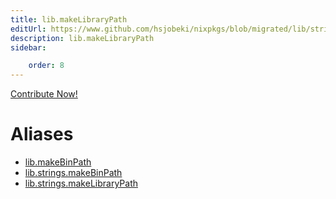 ```yaml
---
title: lib.makeLibraryPath
editUrl: https://www.github.com/hsjobeki/nixpkgs/blob/migrated/lib/strings.nix#L264C5
description: lib.makeLibraryPath
sidebar:

    order: 8
---
```


<a href="https://www.github.com/hsjobeki/nixpkgs/blob/migrated/lib/strings.nix#L264C5">Contribute Now!</a>


# Aliases

- [lib.makeBinPath](/nix-doc-comments/reference/lib/lib-makebinpath)
- [lib.strings.makeBinPath](/nix-doc-comments/reference/lib/strings/lib-strings-makebinpath)
- [lib.strings.makeLibraryPath](/nix-doc-comments/reference/lib/strings/lib-strings-makelibrarypath)


